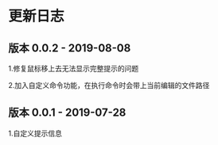 # 更新日志

## 版本 0.0.2  -  2019-08-08

1.修复鼠标移上去无法显示完整提示的问题

2.加入自定义命令功能，在执行命令时会带上当前编辑的文件路径

## 版本 0.0.1  -  2019-07-28

1.自定义提示信息